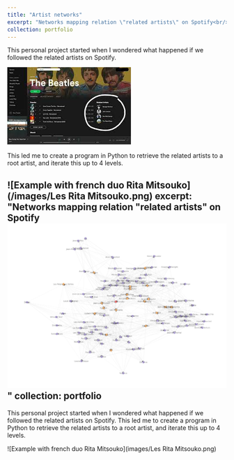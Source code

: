 ```yaml
---
title: "Artist networks"
excerpt: "Networks mapping relation \"related artists\" on Spotify<br/><img src='/images/Les Rita Mitsouko.png'>"
collection: portfolio
---
```


This personal project started when I wondered what happened if we followed the related artists on Spotify. 

![Related artists](/images/rel_artists.jpg)

This led me to create a program in Python to retrieve the related artists to a root artist, and iterate this up to 4 levels. 

![Example with french duo Rita Mitsouko](/images/Les Rita Mitsouko.png)
excerpt: "Networks mapping relation \"related artists\" on Spotify<br/><img src='images/Les Rita Mitsouko.png'>"
collection: portfolio
---

This personal project started when I wondered what happened if we followed the related artists on Spotify. This led me to create a program in Python to retrieve the related artists to a root artist, and iterate this up to 4 levels. 

![Example with french duo Rita Mitsouko](images/Les Rita Mitsouko.png)


